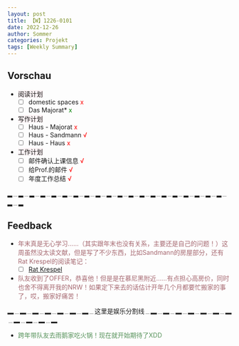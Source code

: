 ```yaml
---
layout: post
title: 【W】1226-0101
date: 2022-12-26
author: Sommer
categories: Projekt
tags: [Weekly Summary]
--- 
```



## Vorschau

- <font style="background:#fcf2f4">阅读计划</font>
  - [ ] domestic spaces <font color=red> x </font>     
  - [ ] Das Majorat* <font color=green> x </font>                   
- <font style="background:#fcf2f4">写作计划</font>
  - [ ] Haus - Majorat  <font color=red> x </font>
  - [ ] Haus - Sandmann  <font color=red> √ </font>
  - [ ] Haus - Haus <font color=red> x </font>
- <font style="background:#fcf2f4">工作计划</font>
  - [ ] 邮件确认上课信息  <font color=red>√</font>
  - [ ] 给Prof.的邮件  <font color=red>√</font>
  - [ ] 年度工作总结  <font color=red>√</font>

▂﹍▂﹍▂﹍▂﹍▂﹍▂﹍▂﹍▂﹍▂﹍▂﹍▂﹍▂﹍▂﹍▂﹍▂﹍▂﹍▂﹍▂﹍▂﹍▂﹍▂﹍▂

## Feedback

- <font style="color:#a66870"> 年末真是无心学习……（其实跟年末也没有关系，主要还是自己的问题！）这周虽然没太读文献，但是写了不少东西，比如Sandmann的房屋部分，还有Rat Krespel的阅读笔记： </font><br>
  - [ ] [Rat Krespel](https://sommer0708.github.io/posts/D5/)
- <font style="color:#a66870"> 队友收到了OFFER，恭喜他！但是是在慕尼黑附近……有点担心高房价，同时也舍不得离开我的NRW！如果定下来去的话估计开年几个月都要忙搬家的事了，哎，搬家好痛苦！</font><br>

▂﹍▂﹍▂﹍▂﹍▂﹍▂﹍▂﹍这里是娱乐分割线﹍▂﹍▂﹍▂﹍▂﹍▂﹍▂﹍▂﹍▂﹍▂﹍▂﹍▂

- <font style="color:#56925A">跨年带队友去雨鹅家吃火锅！现在就开始期待了XDD</font>

